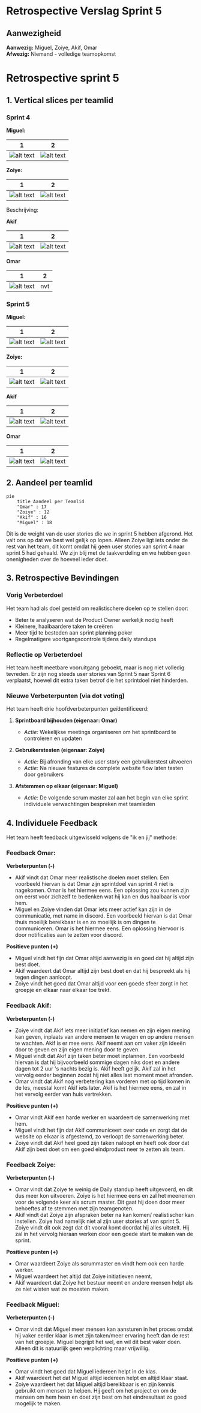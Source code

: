 # Retrospective Verslag Sprint 5

## Aanwezigheid
**Aanwezig:** Miguel, Zoiye, Akif, Omar  
**Afwezig:** Niemand - volledige teamopkomst

# Retrospective sprint 5

## 1. Vertical slices per teamlid 

### Sprint 4

**Miguel:**

| 1 | 2 |
| --- | --- |
| ![alt text](image-2.png) | ![alt text](image-3.png) |

**Zoiye:**

| 1 | 2 |
| --- | --- |
| ![alt text](image.png) | ![alt text](image-1.png) |

Beschrijving: 

**Akif**

| 1 | 2 |
| --- | --- |
| ![alt text](image-11.png) | ![alt text](image-12.png) |

**Omar**

| 1 | 2 |
| --- | --- |
| ![alt text](image-4.png) | nvt |

### Sprint 5

**Miguel:**

| 1 | 2 |
| --- | --- |
| ![alt text](image-5.png) | ![alt text](image-6.png) |

**Zoiye:**

| 1 | 2 |
| --- | --- |
| ![alt text](image-7.png) | ![alt text](image-8.png) |

**Akif**

| 1 | 2 |
| --- | --- |
| ![alt text](image-13.png) | ![alt text](image-14.png) |

**Omar**

| 1 | 2 |
| --- | --- |
| ![alt text](image-9.png) | ![alt text](image-10.png) |


## 2. Aandeel per teamlid 

```mermaid
pie
    title Aandeel per Teamlid
    "Omar" : 17
    "Zoiye" : 12
    "Akif" : 16
    "Miguel" : 18
```

Dit is de weight van de user stories die we in sprint 5 hebben afgerond. Het valt ons op dat we best wel gelijk op lopen. Alleen Zoiye ligt iets onder de rest van het team, dit komt omdat hij geen user stories van sprint 4 naar sprint 5 had gehaald. We zijn blij met de taakverdeling en we hebben geen onenigheden over de hoeveel ieder doet.

## 3. Retrospective Bevindingen

### Vorig Verbeterdoel
Het team had als doel gesteld om realistischere doelen op te stellen door:
- Beter te analyseren wat de Product Owner werkelijk nodig heeft
- Kleinere, haalbaardere taken te creëren
- Meer tijd te besteden aan sprint planning poker
- Regelmatigere voortgangscontrole tijdens daily standups

### Reflectie op Verbeterdoel
Het team heeft meetbare vooruitgang geboekt, maar is nog niet volledig tevreden. Er zijn nog steeds user stories van Sprint 5 naar Sprint 6 verplaatst, hoewel dit extra taken betrof die het sprintdoel niet hinderden.

### Nieuwe Verbeterpunten (via dot voting)
Het team heeft drie hoofdverbeterpunten geïdentificeerd:

1. **Sprintboard bijhouden (eigenaar: Omar)**
   - *Actie:* Wekelijkse meetings organiseren om het sprintboard te controleren en updaten

2. **Gebruikerstesten (eigenaar: Zoiye)**  
   - *Actie:* Bij afronding van elke user story een gebruikerstest uitvoeren
   - *Actie:* Na nieuwe features de complete website flow laten testen door gebruikers

3. **Afstemmen op elkaar (eigenaar: Miguel)**
   - *Actie:* De volgende scrum master zal aan het begin van elke sprint individuele verwachtingen bespreken met teamleden

## 4. Individuele Feedback

Het team heeft feedback uitgewisseld volgens de "ik en jij" methode:

### Feedback Omar:

**Verbeterpunten (-)**
- Akif vindt dat Omar meer realistische doelen moet stellen. Een voorbeeld hiervan is dat Omar zijn sprintdoel van sprint 4 niet is nagekomen. Omar is het hiermee eens. Een oplossing zou kunnen zijn om eerst voor zichzelf te bedenken wat hij kan en dus haalbaar is voor hem.
- Miguel en Zoiye vinden dat Omar iets meer actief kan zijn in de communicatie, met name in discord. Een voorbeeld hiervan is dat Omar thuis moeilijk bereikbaar is en zo moeilijk is om dingen te communiceren. Omar is het hiermee eens. Een oplossing hiervoor is door notificaties aan te zetten voor discord.

**Positieve punten (+)**
- Miguel vindt het fijn dat Omar altijd aanwezig is en goed dat hij altijd zijn best doet.
- Akif waardeert dat Omar altijd zijn best doet en dat hij bespreekt als hij tegen dingen aanloopt.
- Zoiye vindt het goed dat Omar altijd voor een goede sfeer zorgt in het groepje en elkaar naar elkaar toe trekt.

### Feedback Akif:

**Verbeterpunten (-)**
- Zoiye vindt dat Akif iets meer initiatief kan nemen en zijn eigen mening kan geven, inplaats van andere mensen te vragen en op andere mensen te wachten. Akif is er mee eens. Akif neemt aan om vaker zijn ideeën door te geven en zijn eigen mening door te geven.
- Miguel vindt dat Akif zijn taken beter moet inplannen. Een voorbeeld hiervan is dat hij bijvoorbeeld sommige dagen niks doet en andere dagen tot 2 uur 's nachts bezig is. Akif heeft gelijk. Akif zal in het vervolg eerder beginnen zodat hij niet alles last moment moet afronden.
- Omar vindt dat Akif nog verbetering kan vorderen met op tijd komen in de les, meestal komt Akif iets later. Akif is het hiermee eens, en zal in het vervolg eerder van huis vertrekken.

**Positieve punten (+)**
- Omar vindt Akif een harde werker en waardeert de samenwerking met hem.
- Miguel vindt het fijn dat Akif communiceert over code en zorgt dat de website op elkaar is afgestemd, zo verloopt de samenwerking beter.
- Zoiye vindt dat Akif heel goed zijn taken naloopt en heeft ook door dat Akif zijn best doet om een goed eindproduct neer te zetten als team.

### Feedback Zoiye:

**Verbeterpunten (-)**
- Omar vindt dat Zoiye te weinig de Daily standup heeft uitgevoerd, en dit dus meer kon uitvoeren. Zoiye is het hiermee eens en zal het meenemen voor de volgende keer als scrum master. Dit gaat hij doen door meer behoeftes af te stemmen met zijn teamgenoten.
- Akif vindt dat Zoiye zijn afspraken beter na kan komen/ realistischer kan instellen. Zoiye had namelijk niet al zijn user stories af van sprint 5. Zoiye vindt dit ook zegt dat dit vooral komt doordat hij alles uitstelt. Hij zal in het vervolg hieraan werken door een goede start te maken van de sprint.

**Positieve punten (+)**
- Omar waardeert Zoiye als scrummaster en vindt hem ook een harde werker.
- Miguel waardeert het altijd dat Zoiye initiatieven neemt.
- Akif waardeert dat Zoiye het bestuur neemt en andere mensen helpt als ze niet wisten wat ze moesten maken.

### Feedback Miguel:

**Verbeterpunten (-)**
- Omar vindt dat Miguel meer mensen kan aansturen in het proces omdat hij vaker eerder klaar is met zijn taken/meer ervaring heeft dan de rest van het groepje. Miguel begrijpt het wel, en wil dit best vaker doen. Alleen dit is natuurlijk geen verplichting maar vrijwillig.

**Positieve punten (+)**
- Omar vindt het goed dat Miguel iedereen helpt in de klas.
- Akif waardeert het dat Miguel altijd iedereen helpt en altijd klaar staat.
- Zoiye waardeert het dat Miguel altijd bereikbaar is en zijn kennis gebruikt om mensen te helpen. Hij geeft om het project en om de mensen om hem heen en doet zijn best om het eindresultaat zo goed mogelijk te maken.
